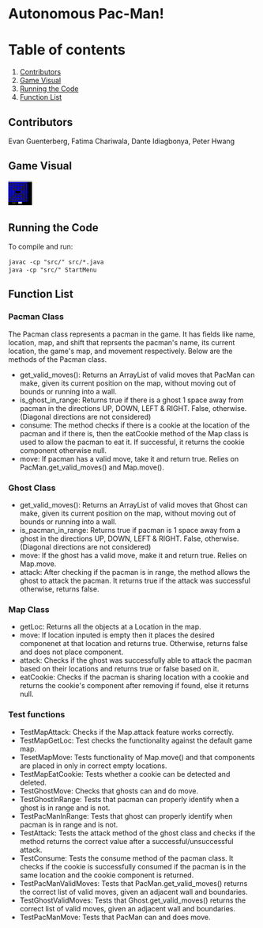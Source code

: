 # Autonomous Pac-Man!

# Table of contents
1. [Contributors](#members)
2. [Game Visual](#image)
3. [Running the Code](#codeinst)
4. [Function List](#functions)


## Contributors <a name="members"></a>
Evan Guenterberg, Fatima Chariwala, Dante Idiagbonya, Peter Hwang

## Game Visual <a name="image"></a>

<img src="Pacman%20Game.png" width="48">


## Running the Code <a name="codeinst"></a>

To compile and run:
```
javac -cp "src/" src/*.java
java -cp "src/" StartMenu
```

## Function List <a name="functions"></a>
### Pacman Class
  The Pacman class represents a pacman in the game. It has fields like name, location, map, and shift that reprsents the pacman's name, 
  its current location, the game's map, and movement respectively. Below are the methods of the Pacman class.
  
  - get_valid_moves(): Returns an ArrayList of valid moves that PacMan can make, given its current position on the map, without moving out of bounds 
    or running into a wall.
  - is_ghost_in_range: Returns true if there is a ghost 1 space away from pacman in the directions UP, DOWN, LEFT & RIGHT. False, otherwise. 
    (Diagonal    directions are not considered)
  - consume: The method checks if there is a cookie at the location of the pacman and if there is, then the eatCookie method of
    the Map class is used to allow the pacman to eat it. If successful, it returns the cookie component otherwise null.
  - move: If pacman has a valid move, take it and return true. Relies on PacMan.get_valid_moves() and Map.move().

### Ghost Class
  - get_valid_moves(): Returns an ArrayList of valid moves that Ghost can make, given its current position on the map, without moving out of bounds or running into a wall.
  - is_pacman_in_range: Returns true if pacman is 1 space away from a ghost in the directions UP, DOWN, LEFT & RIGHT. False, otherwise. (Diagonal directions are not considered)
  - move: If the ghost has a valid move, make it and return true. Relies on Map.move.
  - attack: After checking if the pacman is in range, the method allows the ghost to attack the pacman. It returns true if the attack
  was successful otherwise, returns false.

### Map Class
  - getLoc: Returns all the objects at a Location in the map.
  - move: If location inputed is empty then it places the desired componenet at that location and returns true. Otherwise, returns false and does not place component.
  - attack: Checks if the ghost was successfully able to attack the pacman based on their locations and returns true or false based on it.
  - eatCookie: Checks if the pacman is sharing location with a cookie and returns the cookie's component after removing if found, else it returns null.

### Test functions
  - TestMapAttack: Checks if the Map.attack feature works correctly.
  - TestMapGetLoc: Test checks the functionality against the default game map.
  - TesetMapMove: Tests functionality of Map.move() and that components are placed in only in correct empty locations.
  - TestMapEatCookie: Tests whether a cookie can be detected and deleted.
  - TestGhostMove: Checks that ghosts can and do move.
  - TestGhostInRange: Tests that pacman can properly identify when a ghost is in range and is not.
  - TestPacManInRange: Tests that ghost can properly identify when pacman is in range and is not.
  - TestAttack: Tests the attack method of the ghost class and checks if the method returns the correct value after a successful/unsuccessful attack.
  - TestConsume: Tests the consume method of the pacman class. It checks if the cookie is successfully consumed if the pacman
  is in the same location and the cookie component is returned.
  - TestPacManValidMoves: Tests that PacMan.get_valid_moves() returns the correct list of valid moves, given an adjacent wall and boundaries.
  - TestGhostValidMoves: Tests that Ghost.get_valid_moves() returns the correct list of valid moves, given an adjacent wall and boundaries.
  - TestPacManMove: Tests that PacMan can and does move.
